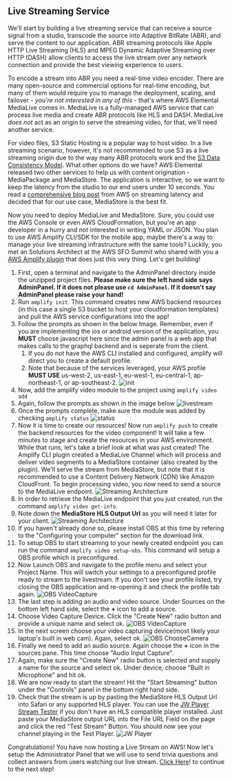 ## Live Streaming Service

We'll start by building a live streaming service that can receive a source signal from a studio, transcode the source into Adaptive BitRate (ABR), and serve the content to our application. ABR streaming protocols like Apple HTTP Live Streaming (HLS) and MPEG Dynamic Adaptive Streaming over HTTP (DASH) allow clients to access the live stream over any network connection and provide the best viewing experience to users.

To encode a stream into ABR you need a real-time video encoder. There are many open-source and commercial options for real-time encoding, but many of them would require you to manage the deployment, scaling, and failover - _you're not interested in any of this_ - that's where AWS Elemental MediaLive comes in. MediaLive is a fully-managed AWS service that can process live media and create ABR protocols like HLS and DASH. MediaLive *does not* act as an origin to serve the streaming video, for that, we'll need another service.

For video files, S3 Static Hosting is a popular way to host video. In a live streaming scenario, however, it's not recommended to use S3 as a live streaming origin due to the way many ABR protocols work and the [S3 Data Consistency Model](https://docs.aws.amazon.com/AmazonS3/latest/dev/Introduction.html#overview). What other options do we have? AWS Elemental released two other services to help us with content origination - MediaPackage and MediaStore. The application is interactive, so we want to keep the latency from the studio to our end users under 10 seconds. You read a [comprehensive blog post](https://aws.amazon.com/blogs/media/how-to-compete-with-broadcast-latency-using-current-adaptive-bitrate-technologies-part-1/) from AWS on streaming latency and decided that for our use case, MediaStore is the best fit.

Now you need to deploy MediaLive and MediaStore. Sure, you could use the AWS Console or even AWS CloudFormation, but you're an app developer in a hurry and not interested in writing YAML or JSON. You plan to use AWS Amplify CLI/SDK for the mobile app, maybe there's a way to manage your live streaming infrastructure with the same tools? Luckily, you met an Solutions Architect at the AWS SFO Summit who shared with you a [AWS Amplify plugin](https://aws-amplify.github.io/docs/cli/plugins) that does just this very thing. Let's get building!


1. First, open a terminal and navigate to the AdminPanel directory inside the unzipped project files.
**Please make sure the left hand side says AdminPanel. If it does not please use `cd AdminPanel`. If it doesn't say AdminPanel please raise your hand!**
1. Run `amplify init`. This command creates new AWS backend resources (in this case a single S3 bucket to host your cloudformation templates) and pull the AWS service configurations into the app!
1. Follow the prompts as shown in the below Image. Remember, even if you are implementing the ios or android version of the application, you **MUST** choose javascript here since the admin panel is a web app that makes calls to the graphql backend and is seperate from the client. 
    1. If you do not have the AWS CLI installed and configured, amplify will direct you to create a default profile. 
    1. Note that because of the services leveraged, your AWS profile **MUST USE** us-west-2, us-east-1, eu-west-1, eu-central-1, ap-northeast-1, or ap-southeast-2.
    ![init](../.images/amplify_init.png)
1. Now, add the amplify video module to the project using `amplify video add`
1. Again, follow the prompts as shown in the image below
     ![livestream](../.images/amplify_livestream.png) 
1. Once the prompts complete, make sure the module was added by checking `amplify status`
    ![status](../.images/amplify_status.png)
1. Now it is time to create our resources! Now run `amplify push` to create the backend resources for the video component! It will take a few minutes to stage and create the resources in your AWS environment. While that runs, let's take a brief look at what was just created! The Amplify CLI plugin created a MediaLive Channel which will process and deliver video segments to a MediaStore container (also created by the plugin). We'll serve the stream from MediaStore, but note that it is recommended to use a Content Delivery Network (CDN) like Amazon CloudFront. To begin processing video, you now need to send a source to the MediaLive endpoint.
![Streaming Architecture](../.images/streaming_architecture.png)
1. In order to retrieve the MediaLive endpoint that you just created, run the command `amplify video get-info`.
1. Note down the  **MediaStore HLS Output Url** as you will need it later for your client.
    ![Streaming Architecture](../.images/amplify_get_status.png)
1. If you haven't already done so, please install OBS at this time by refering to the "Configuring your computer" section for the download link.
1. To setup OBS to start streaming to your newly created endpoint you can run the command `amplify video setup-obs`. This command will setup a OBS profile which is preconfigured. 
1. Now Launch OBS and navigate to the profile menu and select your Project Name. This will switch your settings to a preconfigured profile ready to stream to the livestream. If you don't see your profile listed, try closing the OBS application and re-opening it and check the profile tab again.
![OBS VideoCapture](../.images/OBS_Profile.png)
1. The last step is adding an audio and video source. Under Sources on the bottom left hand side, select the **+** icon to add a source.
1. Choose Video Capture Device. Click the "Create New" radio button and provide a unique name and select ok.
![OBS VideoCapture](../.images/obs_video_capture.png)
1. In the next screen choose your video capturing device(most likely your laptop's built in web cam). Again, select ok.
![OBS ChooseCamera](../.images/obs_choose_camera.png)
1. Finally we need to add an audio source. Again choose the **+** icon in the sources pane. This time choose "Audio Input Capture".
1. Again, make sure the "Create New" radio button is selected and supply a name for the source and select ok. Under device, choose "Built in Microphone" and hit ok.
1. We are now ready to start the stream! Hit the "Start Streaming" button under the "Controls" panel in the bottom right hand side.
1. Check that the stream is up by pasting the MediaStore HLS Output Url into Safari or any supported HLS player. You can use the [JW Player Stream Tester](https://developer.jwplayer.com/tools/stream-tester/) if you don't have an HLS compatible player installed. Just paste your MediaStore output URL into the File URL Field on the page and click the red "Test Stream" Button. You should now see your channel playing in the Test Player.
    ![JW Player](../.images/jw_player.png)

Congratulations! You have now hosting a Live Stream on AWS! Now let's setup the Administrator Panel that we will use to send trivia questions and collect answers from users watching our live stream. [Click Here](https://github.com/awslabs/aws-amplify-unicorntrivia-workshop/blob/master/documentation/admin_panel_doc.md)! to continue to the next step!
